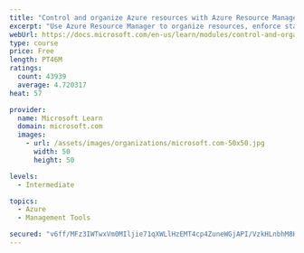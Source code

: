 ```yaml
---
title: "Control and organize Azure resources with Azure Resource Manager"
excerpt: "Use Azure Resource Manager to organize resources, enforce standards, and protect critical assets from deletion."
webUrl: https://docs.microsoft.com/en-us/learn/modules/control-and-organize-with-azure-resource-manager/
type: course
price: Free
length: PT46M
ratings:
  count: 43939
  average: 4.720317
heat: 57

provider:
  name: Microsoft Learn
  domain: microsoft.com
  images:
    - url: /assets/images/organizations/microsoft.com-50x50.jpg
      width: 50
      height: 50

levels:
  - Intermediate

topics:
  - Azure
  - Management Tools

secured: "v6ff/MFz3IWTwxVm0MIljie71qXWLlHzEMT4cp4ZuneWGjAPI/VzkHLnbhM8HU6MDCzFBdZmtjMUCOxMImqo2DA3pJomVTtYzvvn2vWGSFvz14fj0CVmsqU8jq8pGWD4VekhWBMDReC8XcCF/QgOMaQLhXZXYA24wd1MAml3VMNKmISnAq3N45z8u9iaZAtCcmKd+FiOMTundXvtxMNNRoedG1OM6tPcdMnwdcQyNC9LxCftkFF2NyAfb1btvPlslVkyUz9nuLhlV4bgD7JJijp4voimfWyn6vGitvUAuNK+BCasz14kkOy/SO3Nsr19546hFczG3Ufbt4D9hN9uVJ9BF39sAvBGetoFXubfijfVkvoHpoTqUPbGge69es2HZHk9L/Jugg32Q69yg51HeTtrHxpGsWStseOUO4vvBrdV0H+p+ru/1aVyRVpUeIWq;uwpAn1jaofX8vPuNgH4QQw=="
---
```


